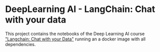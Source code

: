 # DeepLearning AI - LangChain: Chat with your data

This project contains the notebooks of the Deep Learning AI course ["Langchain: Chat with your Data"](https://learn.deeplearning.ai/langchain-chat-with-your-data/lesson/1/introduction) running an a docker image with all dependencies.

